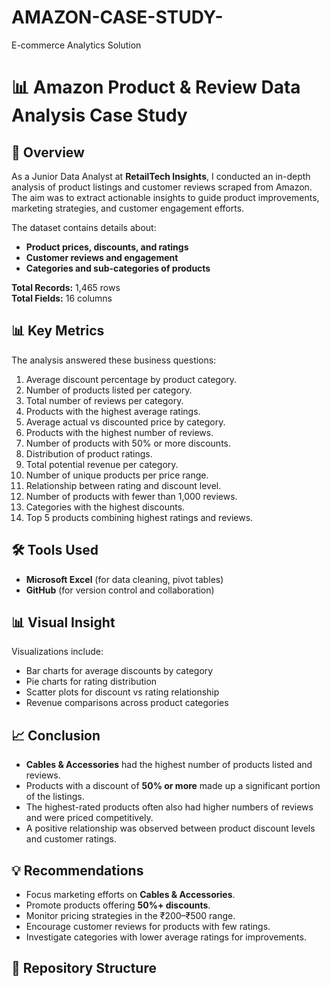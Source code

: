# AMAZON-CASE-STUDY-
E-commerce Analytics Solution 
# 📊 Amazon Product & Review Data Analysis Case Study

## 📌 Overview
As a Junior Data Analyst at **RetailTech Insights**, I conducted an in-depth analysis of product listings and customer reviews scraped from Amazon. The aim was to extract actionable insights to guide product improvements, marketing strategies, and customer engagement efforts.

The dataset contains details about:
- **Product prices, discounts, and ratings**
- **Customer reviews and engagement**
- **Categories and sub-categories of products**

**Total Records:** 1,465 rows  
**Total Fields:** 16 columns  

## 📊 Key Metrics
The analysis answered these business questions:
1. Average discount percentage by product category.
2. Number of products listed per category.
3. Total number of reviews per category.
4. Products with the highest average ratings.
5. Average actual vs discounted price by category.
6. Products with the highest number of reviews.
7. Number of products with 50% or more discounts.
8. Distribution of product ratings.
9. Total potential revenue per category.
10. Number of unique products per price range.
11. Relationship between rating and discount level.
12. Number of products with fewer than 1,000 reviews.
13. Categories with the highest discounts.
14. Top 5 products combining highest ratings and reviews.

## 🛠️ Tools Used
- **Microsoft Excel** (for data cleaning, pivot tables)
- **GitHub** (for version control and collaboration)

## 📊 Visual Insight
Visualizations include:
- Bar charts for average discounts by category
- Pie charts for rating distribution
- Scatter plots for discount vs rating relationship
- Revenue comparisons across product categories








  

## 📈 Conclusion
- **Cables & Accessories** had the highest number of products listed and reviews.
- Products with a discount of **50% or more** made up a significant portion of the listings.
- The highest-rated products often also had higher numbers of reviews and were priced competitively.
- A positive relationship was observed between product discount levels and customer ratings.

## 💡 Recommendations
- Focus marketing efforts on **Cables & Accessories**.
- Promote products offering **50%+ discounts**.
- Monitor pricing strategies in the ₹200–₹500 range.
- Encourage customer reviews for products with few ratings.
- Investigate categories with lower average ratings for improvements.

## 📂 Repository Structure
